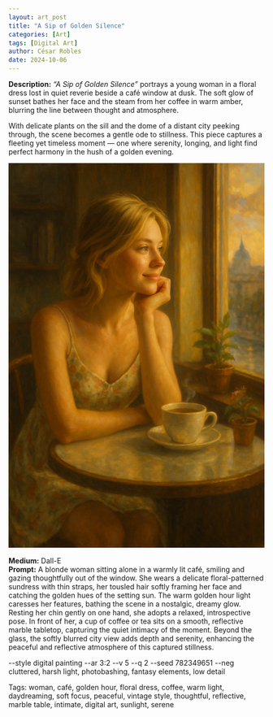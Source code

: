 ```yaml
---
layout: art_post
title: "A Sip of Golden Silence"
categories: [Art]
tags: [Digital Art]
author: César Robles
date: 2024-10-06
---
```

**Description:** *“A Sip of Golden Silence”* portrays a young woman in a floral dress lost in quiet reverie beside a café window at dusk. The soft glow of sunset bathes her face and the steam from her coffee in warm amber, blurring the line between thought and atmosphere.

With delicate plants on the sill and the dome of a distant city peeking through, the scene becomes a gentle ode to stillness. This piece captures a fleeting yet timeless moment — one where serenity, longing, and light find perfect harmony in the hush of a golden evening.

![A Sip of Golden Silence](/imag/digital_art/a_sip_of_golden_silence.png)

**Medium:** Dall-E\
**Prompt:** A blonde woman sitting alone in a warmly lit café, smiling and gazing thoughtfully out of the window. She wears a delicate floral-patterned sundress with thin straps, her tousled hair softly framing her face and catching the golden hues of the setting sun. The warm golden hour light caresses her features, bathing the scene in a nostalgic, dreamy glow. Resting her chin gently on one hand, she adopts a relaxed, introspective pose. In front of her, a cup of coffee or tea sits on a smooth, reflective marble tabletop, capturing the quiet intimacy of the moment. Beyond the glass, the softly blurred city view adds depth and serenity, enhancing the peaceful and reflective atmosphere of this captured stillness.

--style digital painting --ar 3:2 --v 5 --q 2 --seed 782349651 --neg cluttered, harsh light, photobashing, fantasy elements, low detail

Tags: woman, café, golden hour, floral dress, coffee, warm light, daydreaming, soft focus, peaceful, vintage style, thoughtful, reflective, marble table, intimate, digital art, sunlight, serene